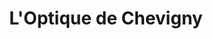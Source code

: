 ---
title: "L'Optique de Chevigny"
url: /chevigny-saint-sauveur/loptique-de-chevigny/
shop: Optiker
---